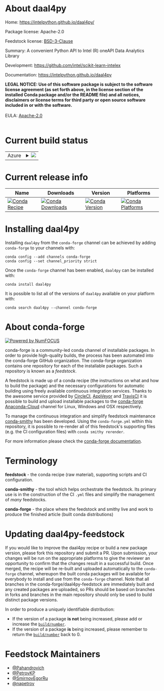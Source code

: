 About daal4py
=============

Home: https://intelpython.github.io/daal4py/

Package license: Apache-2.0

Feedstock license: [BSD-3-Clause](https://github.com/conda-forge/daal4py-feedstock/blob/master/LICENSE.txt)

Summary: A convenient Python API to Intel (R) oneAPI Data Analytics Library

Development: https://github.com/intel/scikit-learn-intelex

Documentation: https://intelpython.github.io/daal4py

<strong>LEGAL NOTICE: Use of this software package is subject to the
software license agreement (as set forth above, in the license section of
the installed Conda package and/or the README file) and all notices,
disclaimers or license terms for third party or open source software
included in or with the software.</strong>
<br/><br/>
EULA: <a href="https://opensource.org/licenses/Apache-2.0" target="_blank">Apache-2.0</a>
<br/><br/>


Current build status
====================


<table>
    
  <tr>
    <td>Azure</td>
    <td>
      <details>
        <summary>
          <a href="https://dev.azure.com/conda-forge/feedstock-builds/_build/latest?definitionId=11100&branchName=master">
            <img src="https://dev.azure.com/conda-forge/feedstock-builds/_apis/build/status/daal4py-feedstock?branchName=master">
          </a>
        </summary>
        <table>
          <thead><tr><th>Variant</th><th>Status</th></tr></thead>
          <tbody><tr>
              <td>linux_64_numpy1.18python3.6.____cpython</td>
              <td>
                <a href="https://dev.azure.com/conda-forge/feedstock-builds/_build/latest?definitionId=11100&branchName=master">
                  <img src="https://dev.azure.com/conda-forge/feedstock-builds/_apis/build/status/daal4py-feedstock?branchName=master&jobName=linux&configuration=linux_64_numpy1.18python3.6.____cpython" alt="variant">
                </a>
              </td>
            </tr><tr>
              <td>linux_64_numpy1.18python3.7.____cpython</td>
              <td>
                <a href="https://dev.azure.com/conda-forge/feedstock-builds/_build/latest?definitionId=11100&branchName=master">
                  <img src="https://dev.azure.com/conda-forge/feedstock-builds/_apis/build/status/daal4py-feedstock?branchName=master&jobName=linux&configuration=linux_64_numpy1.18python3.7.____cpython" alt="variant">
                </a>
              </td>
            </tr><tr>
              <td>linux_64_numpy1.18python3.8.____cpython</td>
              <td>
                <a href="https://dev.azure.com/conda-forge/feedstock-builds/_build/latest?definitionId=11100&branchName=master">
                  <img src="https://dev.azure.com/conda-forge/feedstock-builds/_apis/build/status/daal4py-feedstock?branchName=master&jobName=linux&configuration=linux_64_numpy1.18python3.8.____cpython" alt="variant">
                </a>
              </td>
            </tr><tr>
              <td>linux_64_numpy1.19python3.7.____73_pypy</td>
              <td>
                <a href="https://dev.azure.com/conda-forge/feedstock-builds/_build/latest?definitionId=11100&branchName=master">
                  <img src="https://dev.azure.com/conda-forge/feedstock-builds/_apis/build/status/daal4py-feedstock?branchName=master&jobName=linux&configuration=linux_64_numpy1.19python3.7.____73_pypy" alt="variant">
                </a>
              </td>
            </tr><tr>
              <td>linux_64_numpy1.19python3.9.____cpython</td>
              <td>
                <a href="https://dev.azure.com/conda-forge/feedstock-builds/_build/latest?definitionId=11100&branchName=master">
                  <img src="https://dev.azure.com/conda-forge/feedstock-builds/_apis/build/status/daal4py-feedstock?branchName=master&jobName=linux&configuration=linux_64_numpy1.19python3.9.____cpython" alt="variant">
                </a>
              </td>
            </tr><tr>
              <td>osx_64_numpy1.18python3.6.____cpython</td>
              <td>
                <a href="https://dev.azure.com/conda-forge/feedstock-builds/_build/latest?definitionId=11100&branchName=master">
                  <img src="https://dev.azure.com/conda-forge/feedstock-builds/_apis/build/status/daal4py-feedstock?branchName=master&jobName=osx&configuration=osx_64_numpy1.18python3.6.____cpython" alt="variant">
                </a>
              </td>
            </tr><tr>
              <td>osx_64_numpy1.18python3.7.____cpython</td>
              <td>
                <a href="https://dev.azure.com/conda-forge/feedstock-builds/_build/latest?definitionId=11100&branchName=master">
                  <img src="https://dev.azure.com/conda-forge/feedstock-builds/_apis/build/status/daal4py-feedstock?branchName=master&jobName=osx&configuration=osx_64_numpy1.18python3.7.____cpython" alt="variant">
                </a>
              </td>
            </tr><tr>
              <td>osx_64_numpy1.18python3.8.____cpython</td>
              <td>
                <a href="https://dev.azure.com/conda-forge/feedstock-builds/_build/latest?definitionId=11100&branchName=master">
                  <img src="https://dev.azure.com/conda-forge/feedstock-builds/_apis/build/status/daal4py-feedstock?branchName=master&jobName=osx&configuration=osx_64_numpy1.18python3.8.____cpython" alt="variant">
                </a>
              </td>
            </tr><tr>
              <td>osx_64_numpy1.19python3.7.____73_pypy</td>
              <td>
                <a href="https://dev.azure.com/conda-forge/feedstock-builds/_build/latest?definitionId=11100&branchName=master">
                  <img src="https://dev.azure.com/conda-forge/feedstock-builds/_apis/build/status/daal4py-feedstock?branchName=master&jobName=osx&configuration=osx_64_numpy1.19python3.7.____73_pypy" alt="variant">
                </a>
              </td>
            </tr><tr>
              <td>osx_64_numpy1.19python3.9.____cpython</td>
              <td>
                <a href="https://dev.azure.com/conda-forge/feedstock-builds/_build/latest?definitionId=11100&branchName=master">
                  <img src="https://dev.azure.com/conda-forge/feedstock-builds/_apis/build/status/daal4py-feedstock?branchName=master&jobName=osx&configuration=osx_64_numpy1.19python3.9.____cpython" alt="variant">
                </a>
              </td>
            </tr><tr>
              <td>win_64_numpy1.18python3.6.____cpython</td>
              <td>
                <a href="https://dev.azure.com/conda-forge/feedstock-builds/_build/latest?definitionId=11100&branchName=master">
                  <img src="https://dev.azure.com/conda-forge/feedstock-builds/_apis/build/status/daal4py-feedstock?branchName=master&jobName=win&configuration=win_64_numpy1.18python3.6.____cpython" alt="variant">
                </a>
              </td>
            </tr><tr>
              <td>win_64_numpy1.18python3.7.____cpython</td>
              <td>
                <a href="https://dev.azure.com/conda-forge/feedstock-builds/_build/latest?definitionId=11100&branchName=master">
                  <img src="https://dev.azure.com/conda-forge/feedstock-builds/_apis/build/status/daal4py-feedstock?branchName=master&jobName=win&configuration=win_64_numpy1.18python3.7.____cpython" alt="variant">
                </a>
              </td>
            </tr><tr>
              <td>win_64_numpy1.18python3.8.____cpython</td>
              <td>
                <a href="https://dev.azure.com/conda-forge/feedstock-builds/_build/latest?definitionId=11100&branchName=master">
                  <img src="https://dev.azure.com/conda-forge/feedstock-builds/_apis/build/status/daal4py-feedstock?branchName=master&jobName=win&configuration=win_64_numpy1.18python3.8.____cpython" alt="variant">
                </a>
              </td>
            </tr><tr>
              <td>win_64_numpy1.19python3.7.____73_pypy</td>
              <td>
                <a href="https://dev.azure.com/conda-forge/feedstock-builds/_build/latest?definitionId=11100&branchName=master">
                  <img src="https://dev.azure.com/conda-forge/feedstock-builds/_apis/build/status/daal4py-feedstock?branchName=master&jobName=win&configuration=win_64_numpy1.19python3.7.____73_pypy" alt="variant">
                </a>
              </td>
            </tr><tr>
              <td>win_64_numpy1.19python3.9.____cpython</td>
              <td>
                <a href="https://dev.azure.com/conda-forge/feedstock-builds/_build/latest?definitionId=11100&branchName=master">
                  <img src="https://dev.azure.com/conda-forge/feedstock-builds/_apis/build/status/daal4py-feedstock?branchName=master&jobName=win&configuration=win_64_numpy1.19python3.9.____cpython" alt="variant">
                </a>
              </td>
            </tr>
          </tbody>
        </table>
      </details>
    </td>
  </tr>
</table>

Current release info
====================

| Name | Downloads | Version | Platforms |
| --- | --- | --- | --- |
| [![Conda Recipe](https://img.shields.io/badge/recipe-daal4py-green.svg)](https://anaconda.org/conda-forge/daal4py) | [![Conda Downloads](https://img.shields.io/conda/dn/conda-forge/daal4py.svg)](https://anaconda.org/conda-forge/daal4py) | [![Conda Version](https://img.shields.io/conda/vn/conda-forge/daal4py.svg)](https://anaconda.org/conda-forge/daal4py) | [![Conda Platforms](https://img.shields.io/conda/pn/conda-forge/daal4py.svg)](https://anaconda.org/conda-forge/daal4py) |

Installing daal4py
==================

Installing `daal4py` from the `conda-forge` channel can be achieved by adding `conda-forge` to your channels with:

```
conda config --add channels conda-forge
conda config --set channel_priority strict
```

Once the `conda-forge` channel has been enabled, `daal4py` can be installed with:

```
conda install daal4py
```

It is possible to list all of the versions of `daal4py` available on your platform with:

```
conda search daal4py --channel conda-forge
```


About conda-forge
=================

[![Powered by NumFOCUS](https://img.shields.io/badge/powered%20by-NumFOCUS-orange.svg?style=flat&colorA=E1523D&colorB=007D8A)](http://numfocus.org)

conda-forge is a community-led conda channel of installable packages.
In order to provide high-quality builds, the process has been automated into the
conda-forge GitHub organization. The conda-forge organization contains one repository
for each of the installable packages. Such a repository is known as a *feedstock*.

A feedstock is made up of a conda recipe (the instructions on what and how to build
the package) and the necessary configurations for automatic building using freely
available continuous integration services. Thanks to the awesome service provided by
[CircleCI](https://circleci.com/), [AppVeyor](https://www.appveyor.com/)
and [TravisCI](https://travis-ci.com/) it is possible to build and upload installable
packages to the [conda-forge](https://anaconda.org/conda-forge)
[Anaconda-Cloud](https://anaconda.org/) channel for Linux, Windows and OSX respectively.

To manage the continuous integration and simplify feedstock maintenance
[conda-smithy](https://github.com/conda-forge/conda-smithy) has been developed.
Using the ``conda-forge.yml`` within this repository, it is possible to re-render all of
this feedstock's supporting files (e.g. the CI configuration files) with ``conda smithy rerender``.

For more information please check the [conda-forge documentation](https://conda-forge.org/docs/).

Terminology
===========

**feedstock** - the conda recipe (raw material), supporting scripts and CI configuration.

**conda-smithy** - the tool which helps orchestrate the feedstock.
                   Its primary use is in the construction of the CI ``.yml`` files
                   and simplify the management of *many* feedstocks.

**conda-forge** - the place where the feedstock and smithy live and work to
                  produce the finished article (built conda distributions)


Updating daal4py-feedstock
==========================

If you would like to improve the daal4py recipe or build a new
package version, please fork this repository and submit a PR. Upon submission,
your changes will be run on the appropriate platforms to give the reviewer an
opportunity to confirm that the changes result in a successful build. Once
merged, the recipe will be re-built and uploaded automatically to the
`conda-forge` channel, whereupon the built conda packages will be available for
everybody to install and use from the `conda-forge` channel.
Note that all branches in the conda-forge/daal4py-feedstock are
immediately built and any created packages are uploaded, so PRs should be based
on branches in forks and branches in the main repository should only be used to
build distinct package versions.

In order to produce a uniquely identifiable distribution:
 * If the version of a package **is not** being increased, please add or increase
   the [``build/number``](https://docs.conda.io/projects/conda-build/en/latest/resources/define-metadata.html#build-number-and-string).
 * If the version of a package **is** being increased, please remember to return
   the [``build/number``](https://docs.conda.io/projects/conda-build/en/latest/resources/define-metadata.html#build-number-and-string)
   back to 0.

Feedstock Maintainers
=====================

* [@Pahandrovich](https://github.com/Pahandrovich/)
* [@PetrovKP](https://github.com/PetrovKP/)
* [@SmirnovEgorRu](https://github.com/SmirnovEgorRu/)
* [@napetrov](https://github.com/napetrov/)

